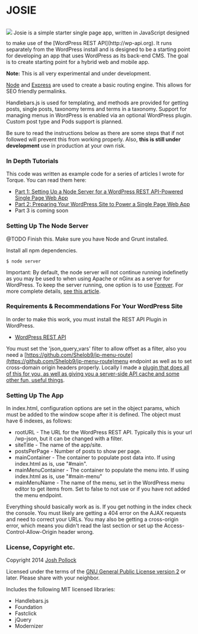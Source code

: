JOSIE
=====
<p style="display:inline-block;text-align:center;"><img src="img/josie.jpg"  /></p>
Josie is a simple starter single page app, written in JavaScript designed to make use of the [WordPress REST API](http://wp-api.org). It runs separately from the WordPress install and is designed to be a starting point for developing an app that uses WordPress as its back-end CMS. The goal is to create starting point for a hybrid web and mobile app.

<strong>Note:</strong> This is all very experimental and under development.</strong>

[Node](http://nodejs.om/) and [Express](http://expressjs.com/) are used to create a basic routing engine. This allows for SEO friendly permalinks.

Handlebars.js is used for templating, and methods are provided for getting posts, single posts, taxonomy terms and terms in a taxonomy. Support for managing menus in WordPress is enabled via an optional WordPress plugin. Custom post type and Pods support is planned.

Be sure to read the instructions below as there are some steps that if not followed will prevent this from working properly. Also, <strong>this is still under development</strong> use in production at your own risk.

### In Depth Tutorials
This code was written as example code for a series of articles I wrote for Torque. You can read them here:

* [Part 1: Setting Up a Node Server for a WordPress REST API-Powered Single Page Web App](http://torquemag.io/setting-node-server-json-rest-api-powered-single-page-web-app/)
* [Part 2: Preparing Your WordPress Site to Power a Single Page Web App](http://torquemag.io/preparing-wordpress-site-power-single-page-web-app/)
* Part 3 is coming soon

### Setting Up The Node Server
@TODO Finish this.
Make sure you have Node and Grunt installed.

Install all npm dependencies.

`$ node server`

Important: By default, the node server will not continue running indefinetly as you may be used to when using Apache or nGinx as a server for WordPress. To keep the server running, one option is to use [Forever](https://www.npmjs.org/package/forever). For more complete details, [see this article](http://www.hacksparrow.com/keep-node-js-script-running-after-logging-out-from-shell.html).

### Requirements & Recommendations For Your WordPress Site
In order to make this work, you must install the REST API Plugin in WordPress.

* [WordPress REST API](https://wordpress.org/plugins/json-rest-api/)

You must set the 'json_query_vars' filter to allow offset as a filter, also you need a [https://github.com/Shelob9/jp-menu-route](https://github.com/Shelob9/jp-menu-route)menu endpoint as well as to set cross-domain origin headers properly. Locally I made a  [plugin that does all of this for you, as well as giving you a server-side API cache and some other fun, useful things](https://github.com/Shelob9/josie-api).

### Setting Up The App
In index.html, configuration options are set in the object params, which must be added to the window scope after it is defined. The object must have 6 indexes, as follows:

* rootURL - The URL for the WordPress REST API. Typically this is your url /wp-json, but it can be changed with a filter.
* siteTitle - The name of the app/site.
* postsPerPage - Number of posts to show per page.
* mainContainer - The container to populate post data into. If using index.html as is, use "#main".
* mainMenuContainer - The container to populate the menu into. If using index.html as is, use "#main-menu"
* mainMenuName - The name of the menu, set in the WordPress menu editor to get items from. Set to false to not use or if you have not added the menu endpoint.

Everything should basically work as is. If you get nothing in the index check the console. You must likely are getting a 404 error on the AJAX requests and need to correct your URLs. You may also be getting a cross-origin error, which means you didn't read the last section or set up the Access-Control-Allow-Origin header wrong.

### License, Copyright etc.
Copyright 2014  [Josh Pollock](http://JoshPress.net)

Licensed under the terms of the [GNU General Public License version 2](http://www.gnu.org/licenses/gpl-2.0.html) or later. Please share with your neighbor.

Includes the following MIT licensed libraries:
* Handlebars.js
* Foundation
* Fastclick
* jQuery
* Modernizer




